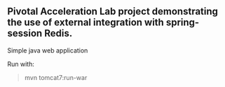 
## Pivotal Acceleration Lab project demonstrating the use of external integration with spring-session Redis.

Simple java web application

Run with:
>mvn tomcat7:run-war
